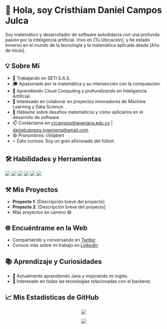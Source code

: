 # 👋 Hola, soy Cristhiam Daniel Campos Julca

Soy matemático y desarrollador de software autodidacta con una profunda pasión por la inteligencia artificial. Vivo en [Tu Ubicación], y he estado inmerso en el mundo de la tecnología y la matemática aplicada desde [Año de inicio].

## 💡 Sobre Mí
- 🔭 Trabajando en SETI S.A.S.
- 🎓 Apasionado por la matemática y su intersección con la computación.
- 🌱 Aprendiendo Cloud Computing y profundizando en Inteligencia Artificial.
- 👯 Interesado en colaborar en proyectos innovadores de Machine Learning y Data Science.
- 💬 Háblame sobre desafíos matemáticos y cómo aplicarlos en el desarrollo de software.
- 📫 Contáctame en crcampos@javeriana.edu.co | danielcampos.ingenieria@gmail.com
- 😄 Pronombres: chilabert
- ⚡ Dato curioso: Soy un gran aficionado del fútbol.

## 🛠️ Habilidades y Herramientas
![](https://img.shields.io/badge/Python-3776AB?style=for-the-badge&logo=python&logoColor=white)
![](https://img.shields.io/badge/R-276DC3?style=for-the-badge&logo=r&logoColor=white)
![](https://img.shields.io/badge/Matlab-0076A8?style=for-the-badge&logo=matlab&logoColor=white)
![](https://img.shields.io/badge/AWS-232F3E?style=for-the-badge&logo=amazonaws&logoColor=white)
![](https://img.shields.io/badge/Docker-2496ED?style=for-the-badge&logo=docker&logoColor=white)
![](https://img.shields.io/badge/Spark-E25A1C?style=for-the-badge&logo=apache-spark&logoColor=white)

## ⚒️ Mis Proyectos
- **Proyecto 1**: [Descripción breve del proyecto]
- **Proyecto 2**: [Descripción breve del proyecto]
- Más proyectos en camino 😅

## 🌐 Encuéntrame en la Web
- Compartiendo y conversando en [Twitter](https://twitter.com/camposjulca73)
- Conoce más sobre mi trabajo en [LinkedIn](https://www.linkedin.com/in/ingeniero-campos/)

## 📚 Aprendizaje y Curiosidades
- 🌱 Actualmente aprendiendo Java y mejorando mi inglés.
- 👀 Interesado en todas las tecnologías relacionadas con el backend.

## 📈 Mis Estadísticas de GitHub
<p align="center">
  <img src="https://github-readme-stats.vercel.app/api/top-langs/?username=cristhiamdaniel&layout=compact" />
</p>
<p align="center">
  <img src="https://github-readme-stats.vercel.app/api?username=cristhiamdaniel&show_icons=true" />
</p>
